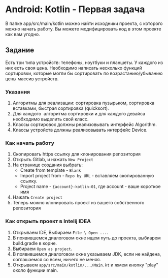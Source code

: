 # Android: Kotlin - Первая задача

В папке app/src/main/kotlin можно найти исходники проекта, с которого можно начать работу. Вы можете модифицировать код в этом проекте как вам угодно.

## Задание
Есть три типа устройств: телефоны, ноутбуки и планшеты. У каждого из них есть своя цена.
Необходимо написать несколько функций сортировки, которые могли бы сортировать по возрастанию/убыванию цены массив устройств.

### Указания
1. Алгоритмы для реализации: сортировка пузырьком, сортировка вставками, быстрая сортировка (quicksort).
1. Для каждого  алгоритма сортировки и для каждого девайса необходимо выделить свой класс.
1. Классы сортировок должны реализовывать интерфейс Algorithm.
1. Классы устройств должны реализовывать интерфейс Device.

### Как начать работу
1. Скопировать https ссылку для клонирования репозитория
2. Открыть Gitlab, и нажать `New Project`
3. На странице создания выбрать:
    * Create from template - `Blank`
    * Import project from - `Repo by URL` - вставляем скопированную ссылку.
    * Project name - `{account}-kotlin-01`, где account - ваше короткое имя
4. Нажать `Create project`
5. Теперь можно клонировать проект из вашего собственного репозитория

### Как открыть проект в Intelij IDEA
1. Открываем IDE, Выбираем `File \ Open ...`.
1. В появившемся диалоговом окне ищем путь до проекта, выбиарем build.gradle в корне.
1. Выбираем `Open as project`.
1. В появившемся диалоговом окне указываем JDK, если не найдена, соглашаемся со всем, ничего не меняя.
1. Открываем `app/src/main/kotlin/.../Main.kt` и жмем кнопку "play" около функции main.